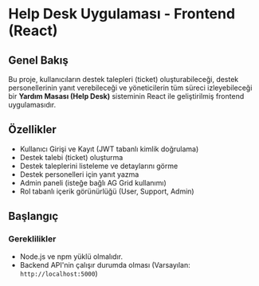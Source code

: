 # Help Desk Uygulaması - Frontend (React)

## Genel Bakış
Bu proje, kullanıcıların destek talepleri (ticket) oluşturabileceği, destek personellerinin yanıt verebileceği ve yöneticilerin tüm süreci izleyebileceği bir **Yardım Masası (Help Desk)** sisteminin React ile geliştirilmiş frontend uygulamasıdır.

## Özellikler
- Kullanıcı Girişi ve Kayıt (JWT tabanlı kimlik doğrulama)
- Destek talebi (ticket) oluşturma
- Destek taleplerini listeleme ve detaylarını görme
- Destek personelleri için yanıt yazma
- Admin paneli (isteğe bağlı AG Grid kullanımı)
- Rol tabanlı içerik görünürlüğü (User, Support, Admin)

## Başlangıç

### Gereklilikler
- Node.js ve npm yüklü olmalıdır.
- Backend API'nin çalışır durumda olması (Varsayılan: `http://localhost:5000`)


